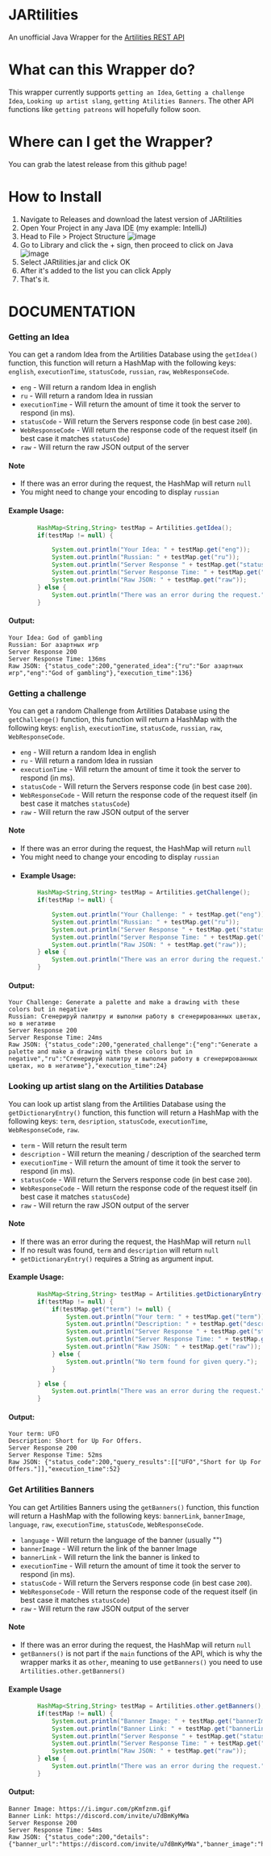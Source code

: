 # JARtilities
An unofficial Java Wrapper for the [Artilities REST API](https://artilities.github.io/artilities-api/)

# What can this Wrapper do?
This wrapper currently supports `getting an Idea`, `Getting a challenge Idea`, `Looking up artist slang`, `getting Atilities Banners`. The other API functions like `getting patreons` will hopefully follow soon.

# Where can I get the Wrapper?
You can grab the latest release from this github page!

# How to Install
1. Navigate to Releases and download the latest version of JARtilities
2. Open Your Project in any Java IDE (my example: IntelliJ)
3. Head to File > Project Structure
![image](https://user-images.githubusercontent.com/61352968/181909743-638fee75-74e0-40e7-ace4-145a59282080.png)
4. Go to Library and click the + sign, then proceed to click on Java
![image](https://user-images.githubusercontent.com/61352968/181909783-42cf0ff8-9f2b-4950-b6f6-524ba6ad8a56.png)
5. Select JARtilities.jar and click OK
6. After it's added to the list you can click Apply
7. That's it.

# DOCUMENTATION
### Getting an Idea
You can get a random Idea from the Artilities Database using the `getIdea()` function, this function will return a HashMap with the following keys: `english`, `executionTime`, `statusCode`, `russian`, `raw`, `WebResponseCode`.
- `eng` - Will return a random Idea in english
- `ru` - Will return a random Idea in russian
- `executionTime` - Will return the amount of time it took the server to respond (in ms).
- `statusCode` - Will return the Servers response code (in best case `200`).
- `WebResponseCode` - Will return the response code of the request itself (in best case it matches `statusCode`)
- `raw` - Will return the raw JSON output of the server
#### Note
- If there was an error during the request, the HashMap will return `null`
- You might need to change your encoding to display `russian`
#### Example Usage:
```Java
        HashMap<String,String> testMap = Artilities.getIdea();
        if(testMap != null) {

            System.out.println("Your Idea: " + testMap.get("eng"));
            System.out.println("Russian: " + testMap.get("ru"));
            System.out.println("Server Response " + testMap.get("statusCode"));
            System.out.println("Server Response Time: " + testMap.get("executionTime") + "ms");
            System.out.println("Raw JSON: " + testMap.get("raw"));
        } else {
            System.out.println("There was an error during the request.");
        }   
```
#### Output:
```
Your Idea: God of gambling
Russian: Бог азартных игр
Server Response 200
Server Response Time: 136ms
Raw JSON: {"status_code":200,"generated_idea":{"ru":"Бог азартных игр","eng":"God of gambling"},"execution_time":136}
```

### Getting a challenge
You can get a random Challenge from Artilities Database using the `getChallenge()` function, this function will return a HashMap with the following keys: `english`, `executionTime`, `statusCode`, `russian`, `raw`, `WebResponseCode`.
- `eng` - Will return a random Idea in english
- `ru` - Will return a random Idea in russian
- `executionTime` - Will return the amount of time it took the server to respond (in ms).
- `statusCode` - Will return the Servers response code (in best case `200`).
- `WebResponseCode` - Will return the response code of the request itself (in best case it matches `statusCode`)
- `raw` - Will return the raw JSON output of the server
#### Note
- If there was an error during the request, the HashMap will return `null`
- You might need to change your encoding to display `russian`
- #### Example Usage:
```Java
        HashMap<String,String> testMap = Artilities.getChallenge();
        if(testMap != null) {

            System.out.println("Your Challenge: " + testMap.get("eng"));
            System.out.println("Russian: " + testMap.get("ru"));
            System.out.println("Server Response " + testMap.get("statusCode"));
            System.out.println("Server Response Time: " + testMap.get("executionTime") + "ms");
            System.out.println("Raw JSON: " + testMap.get("raw"));
        } else {
            System.out.println("There was an error during the request.");
        }
```
#### Output:
```
Your Challenge: Generate a palette and make a drawing with these colors but in negative
Russian: Сгенерируй палитру и выполни работу в сгенерированных цветах, но в негативе
Server Response 200
Server Response Time: 24ms
Raw JSON: {"status_code":200,"generated_challenge":{"eng":"Generate a palette and make a drawing with these colors but in negative","ru":"Сгенерируй палитру и выполни работу в сгенерированных цветах, но в негативе"},"execution_time":24}
```
### Looking up artist slang on the Artilities Database
You can look up artist slang from the Artilities Database using the `getDictionaryEntry()` function, this function will return a HashMap with the following keys: `term`, `desription`, `statusCode`, `executionTime`, `WebResponseCode`, `raw`.
- `term` - Will return the result term
- `description` - Will return the meaning / description of the searched term 
- `executionTime` - Will return the amount of time it took the server to respond (in ms).
- `statusCode` - Will return the Servers response code (in best case `200`).
- `WebResponseCode` - Will return the response code of the request itself (in best case it matches `statusCode`)
- `raw` - Will return the raw JSON output of the server
#### Note
- If there was an error during the request, the HashMap will return `null`
- If no result was found, `term` and `description` will return `null`
- `getDictionaryEntry()` requires a String as  argument input.
#### Example Usage:
```Java
        HashMap<String,String> testMap = Artilities.getDictionaryEntry("UFO"); //In this case im looking up the term "UFO" which means "up for offers"
        if(testMap != null) {
            if(testMap.get("term") != null) {
                System.out.println("Your term: " + testMap.get("term"));
                System.out.println("Description: " + testMap.get("description"));
                System.out.println("Server Response " + testMap.get("statusCode"));
                System.out.println("Server Response Time: " + testMap.get("executionTime") + "ms");
                System.out.println("Raw JSON: " + testMap.get("raw"));
            } else {
                System.out.println("No term found for given query.");
            }

        } else {
            System.out.println("There was an error during the request.");
        }
```
#### Output:
```
Your term: UFO
Description: Short for Up For Offers.
Server Response 200
Server Response Time: 52ms
Raw JSON: {"status_code":200,"query_results":[["UFO","Short for Up For Offers."]],"execution_time":52}
```
### Get Artilities Banners
You can get Artilities Banners using the `getBanners()` function, this function will return a HashMap with the following keys: `bannerLink`, `bannerImage`, `language`, `raw`, `executionTime`, `statusCode`, `WebResponseCode`.
- `language` - Will return the language of the banner (usually "")
- `bannerImage` - Will return the link of the banner Image
- `bannerLink` - Will return the link the banner is linked to
- `executionTime` - Will return the amount of time it took the server to respond (in ms).
- `statusCode` - Will return the Servers response code (in best case `200`).
- `WebResponseCode` - Will return the response code of the request itself (in best case it matches `statusCode`)
- `raw` - Will return the raw JSON output of the server
#### Note
- If there was an error during the request, the HashMap will return `null`
- `getBanners()` is not part if the `main` functions of the API, which is why the wrapper marks it as `other`, meaning to use `getBanners()` you need to use `Artilities.other.getBanners()`
#### Example Usage
```Java
        HashMap<String,String> testMap = Artilities.other.getBanners();
        if(testMap != null) {
            System.out.println("Banner Image: " + testMap.get("bannerImage"));
            System.out.println("Banner Link: " + testMap.get("bannerLink"));
            System.out.println("Server Response " + testMap.get("statusCode"));
            System.out.println("Server Response Time: " + testMap.get("executionTime") + "ms");
            System.out.println("Raw JSON: " + testMap.get("raw"));
        } else {
            System.out.println("There was an error during the request.");
        }
```
#### Output:
```
Banner Image: https://i.imgur.com/pKmfznm.gif
Banner Link: https://discord.com/invite/u7dBmKyMWa
Server Response 200
Server Response Time: 54ms
Raw JSON: {"status_code":200,"details":{"banner_url":"https://discord.com/invite/u7dBmKyMWa","banner_image":"https://i.imgur.com/pKmfznm.gif","language":""},"execution_time":54}
```



